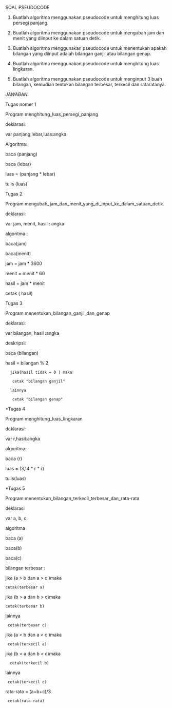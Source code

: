 SOAL PSEUDOCODE

1. Buatlah algoritma menggunakan pseudocode
untuk menghitung luas persegi panjang.

2. Buatlah algoritma menggunakan pseudocode
untuk mengubah jam dan menit yang diinput ke
dalam satuan detik.

3. Buatlah algoritma menggunakan pseudocode
untuk menentukan apakah bilangan yang diinput
adalah bilangan ganjil atau bilangan genap.

4. Buatlah algoritma menggunakan pseudocode
untuk menghitung luas lingkaran.

5. Buatlah algoritma menggunakan pseudocode
untuk menginput 3 buah bilangan, kemudian
tentukan bilangan terbesar, terkecil dan rataratanya.

*JAWABAN*

Tugas nomer 1

Program menghitung_luas_persegi_panjang

deklarasi:

var panjang,lebar,luas:angka

Algoritma:

baca (panjang)

baca (lebar)

luas = (panjang * lebar)

tulis (luas)


Tugas 2

Program mengubah_jam_dan_menit_yang_di_input_ke_dalam_satuan_detik.

deklarasi:

var jam, menit, hasil : angka 

algoritma :

baca(jam)

baca(menit)

jam = jam * 3600

menit = menit * 60

hasil = jam * menit

cetak ( hasil)


Tugas 3

Program menentukan_bilangan_ganjil_dan_genap

deklarasi: 

var bilangan, hasil :angka

deskripsi: 

baca (bilangan)

hasil = bilangan % 2

      jika(hasil tidak = 0 ) maka
       
       cetak "bilangan ganjil" 
       
      lainnya
       
       cetak "bilangan genap"


*Tugas 4

Program menghitung_luas_lingkaran

deklarasi:

var r,hasil:angka

algoritma:

baca (r)

luas  = (3,14 * r * r)
 
 tulis(luas)


*Tugas 5 

Program menentukan_bilangan_terkecil_terbesar_dan_rata-rata

deklarasi

var a, b, c:

algoritma

baca (a)

baca(b)

baca(c)

bilangan terbesar :

jika (a > b dan a > c )maka

    cetak(terbesar a)

jika (b > a dan b > c)maka

    cetak(terbesar b)

lainnya

     cetak(terbesar c)

jika (a < b dan a < c )maka

     cetak(terkecil a)

jika (b < a dan b < c)maka

      cetak(terkecil b)
 
lainnya
     
     cetak(terkecil c)
     
rata-rata = (a+b+c)/3
     
     cetak(rata-rata)
